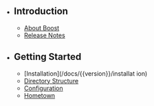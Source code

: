 - ## Introduction
    - [About Boost](/docs/{{version}}/about-boost)
    - [Release Notes](/docs/{{version}}/releases)
- ## Getting Started
    - [Installation](/docs/{{version}}/installat    ion)
    - [Directory Structure](/docs/{{version}}/structure)
    - [Configuration](/docs/{{version}}/configuration)
    - [Hometown](/docs/{{version}}/hometown)
